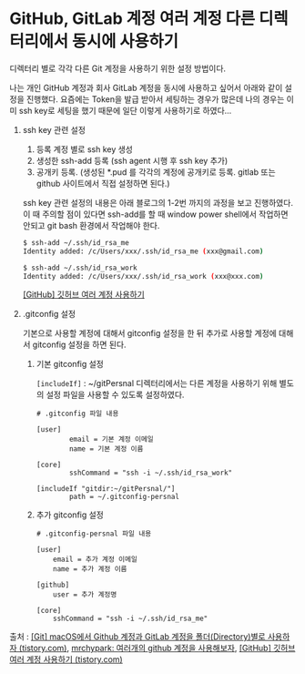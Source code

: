 #  GitHub, GitLab 계정 여러 계정 다른 디렉터리에서 동시에 사용하기

디렉터리 별로 각각 다른 Git 계정을 사용하기 위한 설정 방법이다.

나는 개인 GitHub 계정과 회사 GitLab 계정을 동시에 사용하고 싶어서 아래와 같이 설정을 진행했다. 요즘에는 Token을 발급 받아서 세팅하는 경우가 많은데 나의 경우는 이미 ssh key로 세팅을 했기 때문에 일단 이렇게 사용하기로 하였다…

1. ssh key 관련 설정
    1. 등록 계정 별로 ssh key 생성
    2. 생성한 ssh-add 등록 (ssh agent 시행 후 ssh key 추가)
    3. 공개키 등록. (생성된 *.pud 를 각각의 계정에 공개키로 등록. gitlab 또는 github 사이트에서 직접 설정하면 된다.)
    
    ssh key 관련 설정의 내용은 아래 블로그의 1-2번 까지의 과정을 보고 진행하였다. 이 때 주의할 점이 있다면 ssh-add를 할 때 window power shell에서 작업하면 안되고 git bash 환경에서 작업해야 한다.
    
    ```bash
    $ ssh-add ~/.ssh/id_rsa_me
    Identity added: /c/Users/xxx/.ssh/id_rsa_me (xxx@gmail.com)
    
    $ ssh-add ~/.ssh/id_rsa_work
    Identity added: /c/Users/xxx/.ssh/id_rsa_work (xxx@xxx.com)
    ```
    
    [[GitHub] 깃허브 여러 계정 사용하기](https://tall-developer.tistory.com/2)
    

1. .gitconfig 설정
    
    기본으로 사용할 계정에 대해서 gitconfig 설정을 한 뒤 추가로 사용할 계정에 대해서 gitconfig 설정을 하면 된다.
    
    1. 기본 gitconfig 설정
        
        `[includeIf]` : ~/gitPersnal 디렉터리에서는 다른 계정을 사용하기 위해 별도의 설정 파일을 사용할 수 있도록 설정하였다.
        
        ```
        # .gitconfig 파일 내용
        
        [user]
                email = 기본 계정 이메일
                name = 기본 계정 이름
        
        [core]
                sshCommand = "ssh -i ~/.ssh/id_rsa_work"
        
        [includeIf "gitdir:~/gitPersnal/"]
                path = ~/.gitconfig-persnal
        ```
        
    2. 추가 gitconfig 설정
        
        ```
        # .gitconfig-persnal 파일 내용
        
        [user]
            email = 추가 계정 이메일
            name = 추가 계정 이름
        
        [github]
            user = 추가 계정명
        
        [core]
            sshCommand = "ssh -i ~/.ssh/id_rsa_me"
        
        ```
        
    
출처 : [[Git] macOS에서 Github 계정과 GitLab 계정을 폴더(Directory)별로 사용하자 (tistory.com)](https://livenow14.tistory.com/83), [mrchypark: 여러개의 github 계정을 사용해보자](https://mrchypark.github.io/post/%EC%97%AC%EB%9F%AC%EA%B0%9C%EC%9D%98-github-%EA%B3%84%EC%A0%95%EC%9D%84-%EC%82%AC%EC%9A%A9%ED%95%B4%EB%B3%B4%EC%9E%90/), [[GitHub] 깃허브 여러 계정 사용하기 (tistory.com)](https://tall-developer.tistory.com/2)
